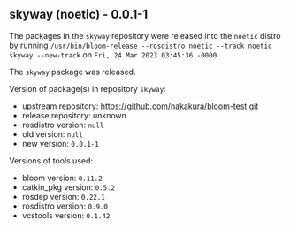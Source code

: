## skyway (noetic) - 0.0.1-1

The packages in the `skyway` repository were released into the `noetic` distro by running `/usr/bin/bloom-release --rosdistro noetic --track noetic skyway --new-track` on `Fri, 24 Mar 2023 03:45:36 -0000`

The `skyway` package was released.

Version of package(s) in repository `skyway`:

- upstream repository: https://github.com/nakakura/bloom-test.git
- release repository: unknown
- rosdistro version: `null`
- old version: `null`
- new version: `0.0.1-1`

Versions of tools used:

- bloom version: `0.11.2`
- catkin_pkg version: `0.5.2`
- rosdep version: `0.22.1`
- rosdistro version: `0.9.0`
- vcstools version: `0.1.42`


